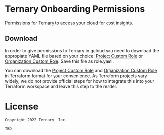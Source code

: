 # Ternary Onboarding Permissions

Permissions for Ternary to access your cloud for cost insights.

## Download

In order to give permissions to Ternary in gcloud you need to download the appropiate YAML file based on your choice: [Project Custom Role][project custom role yaml] or [Organization Custom Role][org custom role yaml]. Save this file as role.yaml.

You can download the [Project Custom Role][project custom role tf] and [Organization Custom Role][org custom role tf] in Terraform format for your convenience. As Terraform projects vary widely, we do not provide official steps for how to integrate this into your Terraform workspace and leave this step to the reader.

# License

    Copyright 2022 Ternary, Inc.

    TBD

[project custom role yaml]: https://github.com/TernaryInc/ternary-onb-permissions/blob/master/Project-role.yaml
[org custom role yaml]: https://github.com/TernaryInc/ternary-onb-permissions/blob/master/Org-role.yaml
[project custom role tf]: https://github.com/TernaryInc/ternary-onb-permissions/blob/master/Project-role.tf
[org custom role tf]: https://github.com/TernaryInc/ternary-onb-permissions/blob/master/Org-role.tf